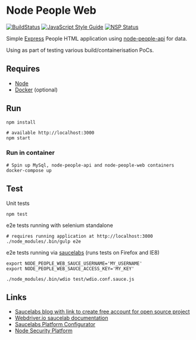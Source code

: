# Node People Web

[![BuildStatus](https://travis-ci.org/stevenalexander/node-people-web.svg?branch=master)](https://travis-ci.org/stevenalexander/node-people-web?branch=master)
[![JavaScript Style Guide](https://img.shields.io/badge/code%20style-standard-brightgreen.svg)](http://standardjs.com/)
[![NSP Status](https://nodesecurity.io/orgs/moj-noms-apvs/projects/fa3d432e-2c5f-48d0-9a64-61b339699278/badge)](https://nodesecurity.io/orgs/moj-noms-apvs/projects/fa3d432e-2c5f-48d0-9a64-61b339699278)

Simple [Express](https://expressjs.com/) People HTML application using [node-people-api](https://github.com/stevenalexander/node-people-api) for data.

Using as part of testing various build/containerisation PoCs.

## Requires

* [Node](https://nodejs.org/en/)
* [Docker](https://www.docker.com/) (optional)

## Run

```
npm install

# available http://localhost:3000
npm start
```

### Run in container

```
# Spin up MySql, node-people-api and node-people-web containers
docker-compose up
```

## Test

Unit tests

```
npm test
```

e2e tests running with selenium standalone

```
# requires running application at http://localhost:3000
./node_modules/.bin/gulp e2e
```

e2e tests running via [saucelabs](https://saucelabs.com) (runs tests on Firefox and IE8)

```
export NODE_PEOPLE_WEB_SAUCE_USERNAME='MY_USERNAME'
export NODE_PEOPLE_WEB_SAUCE_ACCESS_KEY='MY_KEY'

./node_modules/.bin/wdio test/wdio.conf.sauce.js
```

## Links

* [Saucelabs blog with link to create free account for open source project](https://saucelabs.com/blog/Announcing-Open-Sauce-free-unlimited-testing-for-Open-Source-projects)
* [Webdriver.io saucelab documentation](http://webdriver.io/guide/services/sauce.html)
* [Saucelabs Platform Configurator](https://wiki.saucelabs.com/display/DOCS/Platform+Configurator#/)
* [Node Security Platform](https://nodesecurity.io/)

